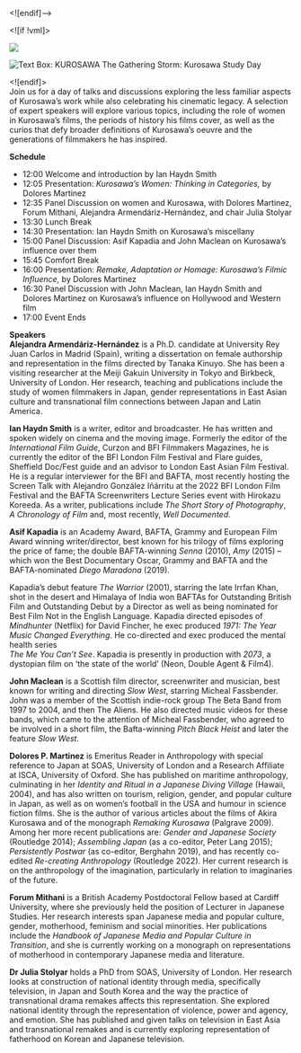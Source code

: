 <![endif]-->

<![if !vml]>

![](file:///C:/Users/LOCB16~1/Temp/110/msohtmlclip1/01/clip_image002.jpg)

![Text Box: KUROSAWA
The Gathering Storm: Kurosawa Study Day
](file:///C:/Users/LOCB16~1/Temp/110/msohtmlclip1/01/clip_image003.png)

<![endif]>  
Join us for a day of talks and discussions exploring the less familiar aspects of Kurosawa’s work while also celebrating his cinematic legacy. A selection of expert speakers will explore various topics, including the role of women in Kurosawa’s films, the periods of history his films cover, as well as the curios that defy broader definitions of Kurosawa’s oeuvre and the generations of filmmakers he has inspired.

**Schedule**  
- 12:00 Welcome and introduction by Ian Haydn Smith  
- 12:05 Presentation: _Kurosawa’s Women: Thinking in Categories,_ by Dolores Martinez  
- 12:35 Panel Discussion on women and Kurosawa, with Dolores Martinez, Forum Mithani, Alejandra Armendáriz-Hernández, and chair Julia Stolyar  
- 13:30 Lunch Break  
- 14:30 Presentation: Ian Haydn Smith on Kurosawa’s miscellany  
- 15:00 Panel Discussion: Asif Kapadia and John Maclean on Kurosawa’s influence over them
- 15:45 Comfort Break
- 16:00 Presentation: _Remake, Adaptation or Homage: Kurosawa’s Filmic Influence,_ by Dolores Martinez  
- 16:30 Panel Discussion with John Maclean, Ian Haydn Smith and Dolores Martinez on Kurosawa’s influence on Hollywood and Western film
- 17:00 Event Ends

**Speakers**  
**Alejandra Armendáriz-Hernández** is a Ph.D. candidate at University Rey Juan Carlos in Madrid (Spain), writing a dissertation on female authorship and representation in the films directed by Tanaka Kinuyo. She has been a visiting researcher at the Meiji Gakuin University in Tokyo and Birkbeck, University of London. Her research, teaching and publications include the study of women filmmakers in Japan, gender representations in East Asian culture and transnational film connections between Japan and Latin America.

**Ian Haydn Smith** is a writer, editor and broadcaster. He has written and spoken widely on cinema and the moving image. Formerly the editor of the _International Film Guide_, Curzon and BFI Filmmakers Magazines, he is currently the editor of the BFI London Film Festival and Flare guides, Sheffield Doc/Fest guide and an advisor to London East Asian Film Festival. He is a regular interviewer for the BFI and BAFTA, most recently hosting the Screen Talk with Alejandro González Iñárritu at the 2022 BFI London Film Festival and the BAFTA Screenwriters Lecture Series event with Hirokazu Koreeda. As a writer, publications include _The Short Story of Photography_, _A Chronology of Film_ and, most recently, _Well Documented_.

**Asif Kapadia** is an Academy Award, BAFTA, Grammy and European Film Award winning writer/director, best known for his trilogy of films exploring the price of fame; the double BAFTA-winning _Senna_ (2010), _Amy_ (2015) – which won the Best Documentary Oscar, Grammy and BAFTA and the BAFTA-nominated _Diego Maradona_ (2019).

Kapadia’s debut feature _The Warrior_ (2001), starring the late Irrfan Khan, shot in the desert and Himalaya of India won BAFTAs for Outstanding British Film and Outstanding Debut by a Director as well as being nominated for Best Film Not in the English Language. Kapadia directed episodes of _Mindhunter_ (Netflix) for David Fincher, he exec produced _1971: The Year Music Changed Everything_. He co-directed and exec produced the mental health series  
_The Me You Can’t See_. Kapadia is presently in production with _2073_, a dystopian film on ‘the state of the world’ (Neon, Double Agent & Film4).

**John Maclean** is a Scottish film director, screenwriter and musician, best known for writing and directing _Slow West_, starring Micheal Fassbender. John was a member of the Scottish indie-rock group The Beta Band from 1997 to 2004, and then The Aliens. He also directed music videos for these bands, which came to the attention of Micheal Fassbender, who agreed to be involved in a short film, the Bafta-winning _Pitch Black Heist_ and later the feature _Slow West._

**Dolores P. Martinez** is Emeritus Reader in Anthropology with special reference to Japan at SOAS, University of London and a Research Affiliate at ISCA, University of Oxford. She has published on maritime anthropology, culminating in her _Identity and Ritual in a Japanese Diving Village_ (Hawaii, 2004), and has also written on tourism, religion, gender, and popular culture in Japan, as well as on women’s football in the USA and humour in science fiction films. She is the author of various articles about the films of Akira Kurosawa and of the monograph _Remaking Kurosawa_ (Palgrave 2009). Among her more recent publications are: _Gender and Japanese Society_ (Routledge 2014); _Assembling Japan_ (as a co-editor, Peter Lang 2015); _Persistently Postwar_ (as co-editor, Berghahn 2019), and has recently co-edited _Re-creating Anthropology_ (Routledge 2022). Her current research is on the anthropology of the imagination, particularly in relation to imaginaries of the future.

**Forum Mithani** is a British Academy Postdoctoral Fellow based at Cardiff University, where she previously held the position of Lecturer in Japanese Studies. Her research interests span Japanese media and popular culture, gender, motherhood, feminism and social minorities. Her publications include the _Handbook of Japanese Media and Popular Culture in Transition_, and she is currently working on a monograph on representations of motherhood in contemporary Japanese media and literature.

**Dr Julia Stolyar** holds a PhD from SOAS, University of London. Her research looks at construction of national identity through media, specifically television, in Japan and South Korea and the way the practice of transnational drama remakes affects this representation. She explored national identity through the representation of violence, power and agency, and emotion. She has published and given talks on television in East Asia and transnational remakes and is currently exploring representation of fatherhood on Korean and Japanese television.
<!--stackedit_data:
eyJoaXN0b3J5IjpbLTc5ODQ1OTA0OV19
-->